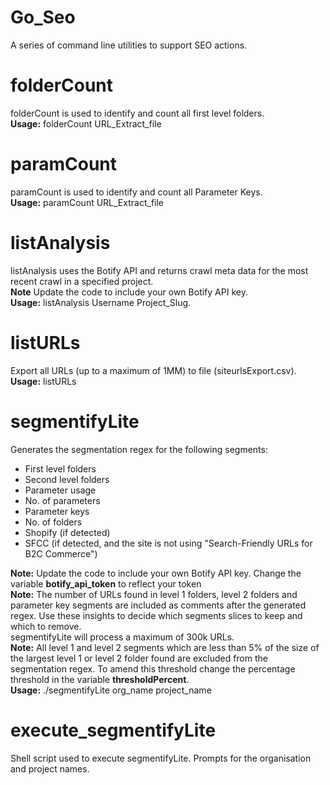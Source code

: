 # Go_Seo
A series of command line utilities to support SEO actions.   

# folderCount
folderCount is used to identify and count all first level folders.   
**Usage:** folderCount URL_Extract_file
# paramCount
paramCount is used to identify and count all Parameter Keys.   
**Usage:** paramCount URL_Extract_file
# listAnalysis
listAnalysis uses the Botify API and returns crawl meta data for the most recent crawl in a specified project.   
**Note** Update the code to include your own Botify API key.   
**Usage:** listAnalysis Username Project_Slug.
# listURLs
Export all URLs (up to a maximum of 1MM) to file (siteurlsExport.csv).  
**Usage:** listURLs      
# segmentifyLite   
Generates the segmentation regex for the following segments: 
- First level folders
- Second level folders
- Parameter usage
- No. of parameters
- Parameter keys
- No. of folders
- Shopify (if detected)
- SFCC (if detected, and the site is not using "Search-Friendly URLs for B2C Commerce")
  
**Note:** Update the code to include your own Botify API key. Change the variable **botify_api_token** to reflect your token  
**Note:** The number of URLs found in level 1 folders, level 2 folders and parameter key segments are included as comments after the generated regex. Use these insights to decide which segments slices to keep and which to remove.   
segmentifyLite will process a maximum of 300k URLs.  
**Note:** All level 1 and level 2 segments which are less than 5% of the size of the largest level 1 or level 2 folder found are excluded from the segmentation regex. To amend this threshold change the percentage threshold in the variable **thresholdPercent**.  
**Usage:** ./segmentifyLite org_name project_name   

# execute_segmentifyLite    
Shell script used to execute segmentifyLite. Prompts for the organisation and project names.  

